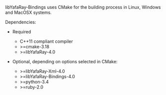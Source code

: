 libYafaRay-Bindings uses CMake for the building process in Linux, Windows and MacOSX systems.

Dependencies:
  * Required
    * C++11 compliant compiler
    * \>=cmake-3.18
    * \>=libYafaRay-4.0

  * Optional, depending on options selected in CMake:
    * \>=libYafaRay-Xml-4.0
    * \>=libYafaRay-Bindings-4.0
    * \>=python-3.4
    * \>=ruby-2.0

